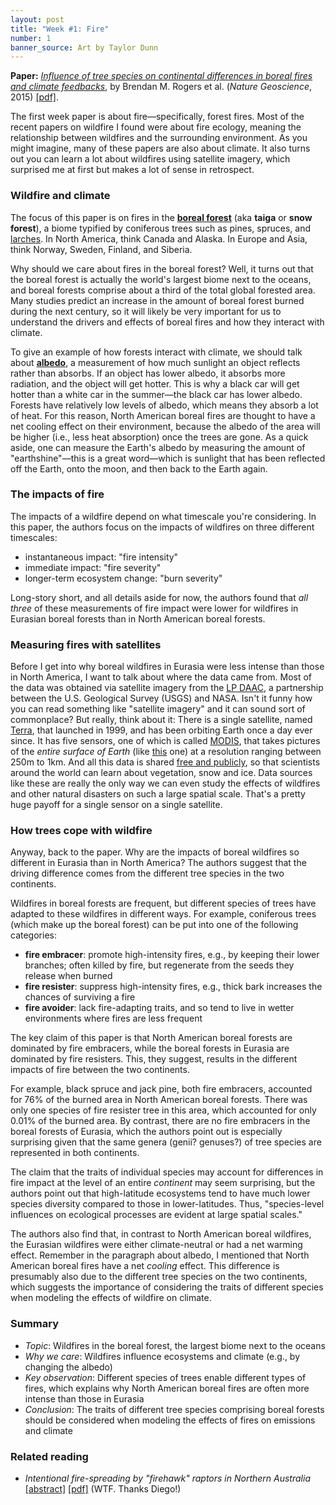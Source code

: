 ```yaml
---
layout: post
title: "Week #1: Fire"
number: 1
banner_source: Art by Taylor Dunn
---
```


__Paper:__ [_Influence of tree species on continental differences in boreal fires and climate feedbacks_](https://www.nature.com/articles/ngeo2352), by Brendan M. Rogers et al. (_Nature Geoscience_, 2015) [[pdf]](http://sci-hub.tw/10.1038/ngeo2352).

The first week paper is about fire&mdash;specifically, forest fires. Most of the recent papers on wildfire I found were about fire ecology, meaning the relationship between wildfires and the surrounding environment. As you might imagine, many of these papers are also about climate. It also turns out you can learn a lot about wildfires using satellite imagery, which surprised me at first but makes a lot of sense in retrospect.

### Wildfire and climate

The focus of this paper is on fires in the [__boreal forest__](https://en.wikipedia.org/wiki/Taiga) (aka __taiga__ or __snow forest__), a biome typified by coniferous trees such as pines, spruces, and [larches](http://www.wta.org/news/magazine/features/the-science-of-larches). In North America, think Canada and Alaska. In Europe and Asia, think Norway, Sweden, Finland, and Siberia.

Why should we care about fires in the boreal forest? Well, it turns out that the boreal forest is actually the world's largest biome next to the oceans, and boreal forests comprise about a third of the total global forested area. Many studies predict an increase in the amount of boreal forest burned during the next century, so it will likely be very important for us to understand the drivers and effects of boreal fires and how they interact with climate.

To give an example of how forests interact with climate, we should talk about [__albedo__](https://books.google.com/books?id=av7q4N8Ib6sC&pg=PA53&dq=Albedo+affects+climate+by+determining+how+much+radiation+a+planet+absorbs&hl=en&sa=X&ved=0ahUKEwiawueziOHUAhUN5WMKHVHHCjMQ6AEIJjAA#v=onepage&q=Albedo%20affects%20climate%20by%20determining%20how%20much%20radiation%20a%20planet%20absorbs&f=false), a measurement of how much sunlight an object reflects rather than absorbs. If an object has lower albedo, it absorbs more radiation, and the object will get hotter. This is why a black car will get hotter than a white car in the summer&mdash;the black car has lower albedo. Forests have relatively low levels of albedo, which means they absorb a lot of heat. For this reason, North American boreal fires are thought to have a net cooling effect on their environment, because the albedo of the area will be higher (i.e., less heat absorption) once the trees are gone. As a quick aside, one can measure the Earth's albedo by measuring the amount of "earthshine"&mdash;this is a great word&mdash;which is sunlight that has been reflected off the Earth, onto the moon, and then back to the Earth again.

### The impacts of fire

The impacts of a wildfire depend on what timescale you're considering. In this paper, the authors focus on the impacts of wildfires on three different timescales:

- instantaneous impact: "fire intensity"
- immediate impact: "fire severity"
- longer-term ecosystem change: "burn severity"

Long-story short, and all details aside for now, the authors found that _all three_ of these measurements of fire impact were lower for wildfires in Eurasian boreal forests than in North American boreal forests.

### Measuring fires with satellites

Before I get into why boreal wildfires in Eurasia were less intense than those in North America, I want to talk about where the data came from. Most of the data was obtained via satellite imagery from the [LP DAAC](https://lpdaac.usgs.gov/about), a partnership between the U.S. Geological Survey (USGS) and NASA. Isn't it funny how you can read something like "satellite imagery" and it can sound sort of commonplace? But really, think about it: There is a single satellite, named [Terra](https://en.wikipedia.org/wiki/Terra_(satellite)), that launched in 1999, and has been orbiting Earth once a day ever since. It has five sensors, one of which is called [MODIS](https://en.wikipedia.org/wiki/Moderate-resolution_imaging_spectroradiometer), that takes pictures of the _entire surface of Earth_ (like [this](https://en.wikipedia.org/wiki/Moderate-resolution_imaging_spectroradiometer#/media/File:MODIS_Map.jpg) one) at a resolution ranging between 250m to 1km. And all this data is shared [free and publicly](https://lpdaac.usgs.gov/data_access/data_pool), so that scientists around the world can learn about vegetation, snow and ice. Data sources like these are really the only way we can even study the effects of wildfires and other natural disasters on such a large spatial scale. That's a pretty huge payoff for a single sensor on a single satellite.

### How trees cope with wildfire

Anyway, back to the paper. Why are the impacts of boreal wildfires so different in Eurasia than in North America? The authors suggest that the driving difference comes from the different tree species in the two continents.

Wildfires in boreal forests are frequent, but different species of trees have adapted to these wildfires in different ways. For example, coniferous trees (which make up the boreal forest) can be put into one of the following categories:

- __fire embracer__: promote high-intensity fires, e.g., by keeping their lower branches; often killed by fire, but regenerate from the seeds they release when burned
- __fire resister__: suppress high-intensity fires, e.g., thick bark increases the chances of surviving a fire
- __fire avoider__: lack fire-adapting traits, and so tend to live in wetter environments where fires are less frequent

The key claim of this paper is that North American boreal forests are dominated by fire embracers, while the boreal forests in Eurasia are dominated by fire resisters. This, they suggest, results in the different impacts of fire between the two continents.

For example, black spruce and jack pine, both fire embracers, accounted for 76% of the burned area in North American boreal forests. There was only one species of fire resister tree in this area, which accounted for only 0.01% of the burned area. By contrast, there are no fire embracers in the boreal forests of Eurasia, which the authors point out is especially surprising given that the same genera (genii? genuses?) of tree species are represented in both continents.

The claim that the traits of individual species may account for differences in fire impact at the level of an entire _continent_ may seem surprising, but the authors point out that high-latitude ecosystems tend to have much lower species diversity compared to those in lower-latitudes. Thus, "species-level influences on ecological processes are evident at large spatial scales."

The authors also find that, in contrast to North American boreal wildfires, the Eurasian wildfires were either climate-neutral or had a net warming effect. Remember in the paragraph about albedo, I mentioned that North American boreal fires have a net _cooling_ effect. This difference is presumably also due to the different tree species on the two continents, which suggests the importance of considering the traits of different species when modeling the effects of wildfire on climate.

### Summary

- _Topic_: Wildfires in the boreal forest, the largest biome next to the oceans
- _Why we care_: Wildfires influence ecosystems and climate (e.g., by changing the albedo)
- _Key observation_: Different species of trees enable different types of fires, which explains why North American boreal fires are often more intense than those in Eurasia
- _Conclusion_: The traits of different tree species comprising boreal forests should be considered when modeling the effects of fires on emissions and climate

### Related reading

- _Intentional fire-spreading by "firehawk" raptors in Northern Australia_ [[abstract]](http://www.bioone.org/doi/10.2993/0278-0771-37.4.700) [[pdf]](http://sci-hub.tw/10.2993/0278-0771-37.4.700) (WTF. Thanks Diego!)
